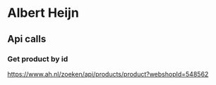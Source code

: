 # Albert Heijn

## Api calls

### Get product by id

https://www.ah.nl/zoeken/api/products/product?webshopId=548562
